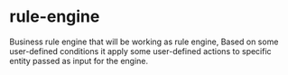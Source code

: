 # rule-engine
Business rule engine that will be working as rule engine, Based on some user-defined conditions it apply some user-defined actions to specific entity passed as input for the engine.
